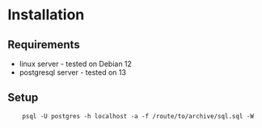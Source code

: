 # Installation

## Requirements

- linux server - tested on Debian 12
- postgresql server - tested on 13

## Setup

```
    psql -U postgres -h localhost -a -f /route/to/archive/sql.sql -W
```